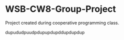 # WSB-CW8-Group-Project
Project created during cooperative programming class.

dupududpuudpdupupdupddupdupdup
